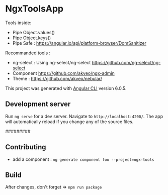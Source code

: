 # NgxToolsApp

Tools inside:

- Pipe Object.values()
- Pipe Object.keys()
- Pipe Safe : https://angular.io/api/platform-browser/DomSanitizer


Recommanded tools :
* ng-select : Using ng-select/ng-select https://github.com/ng-select/ng-select
* Component https://github.com/akveo/ngx-admin
* Theme : https://github.com/akveo/nebular/

This project was generated with [Angular CLI](https://github.com/angular/angular-cli) version 6.0.5.

## Development server

Run `ng serve` for a dev server. Navigate to `http://localhost:4200/`. The app will automatically reload if you change any of the source files.


#########

## Contributing

* add a component : `ng generate component foo --project=ngx-tools`

## Build

After changes, don't forget => `npm run package`

